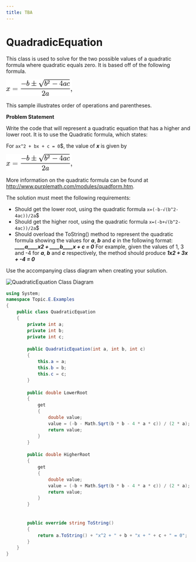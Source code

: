 ```yaml
---
title: TBA
---
```

# QuadradicEquation

This class is used to solve for the two possible values of a quadratic formula where quadratic equals zero. It is based off of the following formula.

![](./E-QuadraticFormula.png)

This sample illustrates order of operations and parentheses.

**Problem Statement**

Write the code that will represent a quadratic equation that has a higher and lower root. It is to use the Quadratic formula, which states:

For `ax^2 + bx + c = 0`$, the value of ***x*** is given by

![](./E-QuadraticFormula.png)
 
More information on the quadratic formula can be found at http://www.purplemath.com/modules/quadform.htm.

The solution must meet the following requirements:

* Should get the lower root, using the quadratic formula
`x=(-b-√(b^2-4ac))/2a`$
* Should get the higher root, using the quadratic formula
`x=(-b+√(b^2-4ac))/2a`$
* Should overload the ToString() method to represent the quadratic formula showing the values for ***a***, ***b*** and ***c*** in the following format:
  ***____a____x2 + ____b____x + ____c____ = 0***
  For example, given the values of 1, 3 and -4 for ***a***, ***b*** and ***c*** respectively, the method should produce
  ***1x2 + 3x + -4 = 0***

Use the accompanying class diagram when creating your solution.

![QuadraticEquation Class Diagram](E-QuadradicEquation.png)

```csharp
using System;
namespace Topic.E.Examples
{
    public class QuadraticEquation
    {
        private int a;
        private int b;
        private int c;

        public QuadraticEquation(int a, int b, int c)
        {
            this.a = a;
            this.b = b;
            this.c = c;
        }

        public double LowerRoot
        {
            get
            {
                double value;
                value = (-b - Math.Sqrt(b * b - 4 * a * c)) / (2 * a);
                return value;
            }
        }

        public double HigherRoot
        {
            get
            {
                double value;
                value = (-b + Math.Sqrt(b * b - 4 * a * c)) / (2 * a);
                return value;
            }
        }


        public override string ToString()
        {
            return a.ToString() + "x^2 + " + b + "x + " + c + " = 0";
        }
    }
}
```
